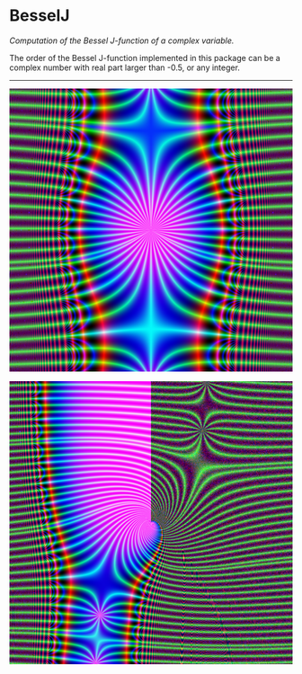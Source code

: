 # BesselJ

*Computation of the Bessel J-function of a complex variable.*

The order of the Bessel J-function implemented in this package can be a 
complex number with real part larger than -0.5, or any integer.

___

![](https://raw.githubusercontent.com/stla/BesselJ/main/images/BesselJ-nu3.png)

![](https://raw.githubusercontent.com/stla/BesselJ/main/images/BesselJ_nu3-3i.png)
